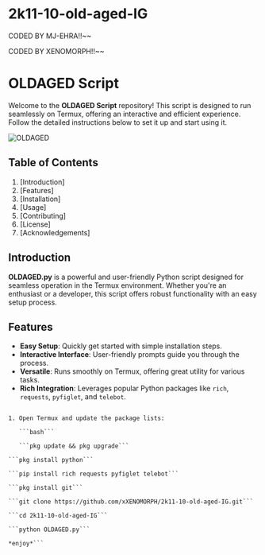 # 2k11-10-old-aged-IG
CODED BY MJ-EHRA!!~~


CODED BY XENOMORPH!!~~
# OLDAGED Script
 

Welcome to the **OLDAGED Script** repository! This script is designed to run seamlessly on Termux, offering an interactive and efficient experience. Follow the detailed instructions below to set it up and start using it.

![OLDAGED](https://example.com/banner-image.png) <!-- You can add an actual banner image URL here -->

## Table of Contents
1. [Introduction]
2. [Features]
3. [Installation]
4. [Usage]
5. [Contributing]
6. [License]
7. [Acknowledgements]

## Introduction

**OLDAGED.py** is a powerful and user-friendly Python script designed for seamless operation in the Termux environment. Whether you're an enthusiast or a developer, this script offers robust functionality with an easy setup process.

## Features

- **Easy Setup**: Quickly get started with simple installation steps.
- **Interactive Interface**: User-friendly prompts guide you through the process.
- **Versatile**: Runs smoothly on Termux, offering great utility for various tasks.
- **Rich Integration**: Leverages popular Python packages like `rich`, `requests`, `pyfiglet`, and `telebot`.

```## Installation

1. Open Termux and update the package lists:
 
   ```bash```
   
   ```pkg update && pkg upgrade```
   
```pkg install python```

```pip install rich requests pyfiglet telebot```

```pkg install git```

```git clone https://github.com/xXENOMORPH/2k11-10-old-aged-IG.git```

```cd 2k11-10-old-aged-IG```

```python OLDAGED.py```

*enjoy*```

